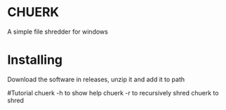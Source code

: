 # CHUERK
A simple file shredder for windows

# Installing
Download the software in releases, unzip it and add it to path

#Tutorial
chuerk -h to show help
chuerk -r <folder> to recursively shred
chuerk <file> to shred
